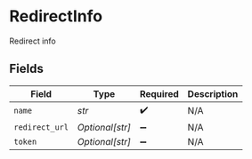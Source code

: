 # RedirectInfo

Redirect info


## Fields

| Field              | Type               | Required           | Description        |
| ------------------ | ------------------ | ------------------ | ------------------ |
| `name`             | *str*              | :heavy_check_mark: | N/A                |
| `redirect_url`     | *Optional[str]*    | :heavy_minus_sign: | N/A                |
| `token`            | *Optional[str]*    | :heavy_minus_sign: | N/A                |